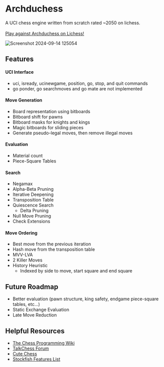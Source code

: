 # Archduchess

A UCI chess engine written from scratch rated ~2050 on lichess.<br><br>
[Play against Archduchess on Lichess!](https://lichess.org/@/ArchduchessBot)

![Screenshot 2024-09-14 125054](https://github.com/user-attachments/assets/569f1001-8da8-47c1-bf32-8157c68cb3aa)

## Features

#### UCI Interface

- uci, isready, ucinewgame, position, go, stop, and quit commands
- go ponder, go searchmoves and go mate are not implemented

#### Move Generation

- Board representation using bitboards
- Bitboard shift for pawns
- Bitboard masks for knights and kings
- Magic bitboards for sliding pieces
- Generate pseudo-legal moves, then remove illegal moves

#### Evaluation

- Material count
- Piece-Square Tables

#### Search

- Negamax
- Alpha-Beta Pruning
- Iterative Deepening
- Transposition Table
- Quiescence Search
  - Delta Pruning
- Null Move Pruning
- Check Extensions

#### Move Ordering

- Best move from the previous iteration
- Hash move from the transposition table
- MVV-LVA
- 2 Killer Moves
- History Heuristic
  - Indexed by side to move, start square and end square

## Future Roadmap

- Better evaluation (pawn structure, king safety, endgame piece-square tables, etc...)
- Static Exchange Evaluation
- Late Move Reduction

## Helpful Resources

- [The Chess Programming Wiki](https://www.chessprogramming.org/Main_Page)
- [TalkChess Forum](https://talkchess.com/forum3/index.php)
- [Cute Chess](https://cutechess.com/)
- [Stockfish Features List](https://www.chessprogramming.org/Stockfish#Search)
